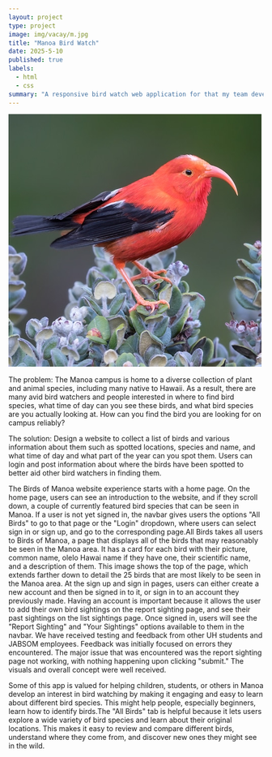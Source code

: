 ```yaml
---
layout: project
type: project
image: img/vacay/m.jpg
title: "Manoa Bird Watch"
date: 2025-5-10
published: true
labels:
  - html
  - css
summary: "A responsive bird watch web application for that my team developed in ICS Course."
---
```


<img class="img-fluid" src="../img/vacay/m.jpg">

The problem: The Manoa campus is home to a diverse collection of plant and animal species, including many native to Hawaii. As a result, there are many avid bird watchers and people interested in where to find bird species, what time of day can you see these birds, and what bird species are you actually looking at. How can you find the bird you are looking for on campus reliably?

The solution: Design a website to collect a list of birds and various information about them such as spotted locations, species and name, and what time of day and what part of the year can you spot them. Users can login and post information about where the birds have been spotted to better aid other bird watchers in finding them.

The Birds of Manoa website experience starts with a home page. On the home page, users can see an introduction to the website, and if they scroll down, a couple of currently featured bird species that can be seen in Manoa. If a user is not yet signed in, the navbar gives users the options "All Birds" to go to that page or the "Login" dropdown, where users can select sign in or sign up, and go to the corresponding page.All Birds takes all users to Birds of Manoa, a page that displays all of the birds that may reasonably be seen in the Manoa area. It has a card for each bird with their picture, common name, olelo Hawai name if they have one, their scientific name, and a description of them. This image shows the top of the page, which extends farther down to detail the 25 birds that are most likely to be seen in the Manoa area.
At the sign up and sign in pages, users can either create a new account and then be signed in to it, or sign in to an account they previously made. Having an account is important because it allows the user to add their own bird sightings on the report sighting page, and see their past sightings on the list sightings page. Once signed in, users will see the "Report Sighting" and "Your Sightings" options available to them in the navbar.
We have received testing and feedback from other UH students and JABSOM employees. Feedback was initially focused on errors they encountered. The major issue that was encountered was the report sighting page not working, with nothing happening upon clicking "submit." The visuals and overall concept were well received.

Some of this app is valued for helping children, students, or others in Manoa develop an interest in bird watching by making it engaging and easy to learn about different bird species. This might help people, especially beginners, learn how to identify birds.The "All Birds" tab is helpful because it lets users explore a wide variety of bird species and learn about their original locations. This makes it easy to review and compare different birds, understand where they come from, and discover new ones they might see in the wild.

